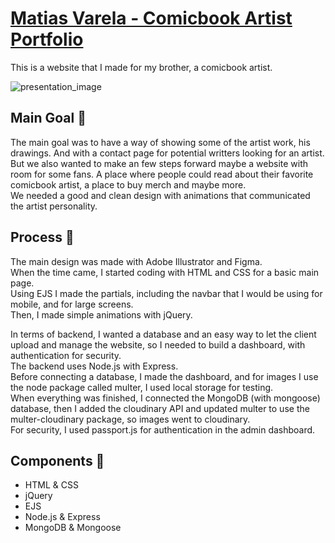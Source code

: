 # [Matias Varela - Comicbook Artist Portfolio](https://matias-varela.herokuapp.com/)
This is a website that I made for my brother, a comicbook artist.

![presentation_image](https://res.cloudinary.com/tomhugin0000/image/upload/v1636768870/MatiasVarela/Presentaci%C3%B3n_Matias_ylr4ip.png)


## Main Goal 🎈
The main goal was to have a way of showing some of the artist work, his drawings. And with a contact page for potential writters looking for an artist.<br>
But we also wanted to make an few steps forward maybe a website with room for some fans. A place where people could read about their favorite comicbook artist,
a place to buy merch and maybe more.<br>
We needed a good and clean design with animations that communicated the artist personality.



## Process 🏈
The main design was made with Adobe Illustrator and Figma.<br>
When the time came, I started coding with HTML and CSS for a basic main page.<br>
Using EJS I made the partials, including the navbar that I would be using for mobile, and for large screens.<br>
Then, I made simple animations with jQuery.

In terms of backend, I wanted a database and an easy way to let the client upload and manage the website, so I needed to build a dashboard, with authentication for security.<br>
The backend uses Node.js with Express.<br>
Before connecting a database, I made the dashboard, and for images I use the node package called multer, I used local storage for testing.<br>
When everything was finished, I connected the MongoDB (with mongoose) database, then I added the cloudinary API and updated multer to use the multer-cloudinary package, so images
went to cloudinary.<br>
For security, I used passport.js for authentication in the admin dashboard.



## Components 🧱
* HTML & CSS
* jQuery
* EJS
* Node.js & Express
* MongoDB & Mongoose
